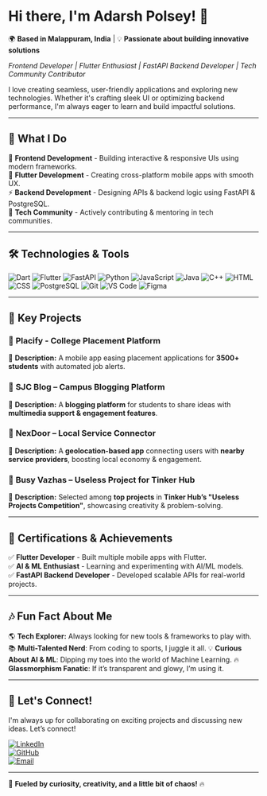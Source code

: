 # Hi there, I'm Adarsh Polsey! 👋  

🌍 **Based in Malappuram, India** | 💡 **Passionate about building innovative solutions**  

*Frontend Developer | Flutter Enthusiast | FastAPI Backend Developer | Tech Community Contributor*  

I love creating seamless, user-friendly applications and exploring new technologies. Whether it's crafting sleek UI or optimizing backend performance, I'm always eager to learn and build impactful solutions.  

---

## 🚀 **What I Do**  

🎨 **Frontend Development** - Building interactive & responsive UIs using modern frameworks.  
📱 **Flutter Development** - Creating cross-platform mobile apps with smooth UX.  
⚡ **Backend Development** - Designing APIs & backend logic using FastAPI & PostgreSQL.  
🌱 **Tech Community** - Actively contributing & mentoring in tech communities.  

---

## 🛠️ **Technologies & Tools**  

![Dart](https://skillicons.dev/icons?i=dart)  ![Flutter](https://skillicons.dev/icons?i=flutter)  ![FastAPI](https://skillicons.dev/icons?i=fastapi)  ![Python](https://skillicons.dev/icons?i=python)  ![JavaScript](https://skillicons.dev/icons?i=javascript)  ![Java](https://skillicons.dev/icons?i=java)  ![C++](https://skillicons.dev/icons?i=cpp)  ![HTML](https://skillicons.dev/icons?i=html)  ![CSS](https://skillicons.dev/icons?i=css)  ![PostgreSQL](https://skillicons.dev/icons?i=postgresql)  ![Git](https://skillicons.dev/icons?i=git)  ![VS Code](https://skillicons.dev/icons?i=vscode)  ![Figma](https://skillicons.dev/icons?i=figma)  

---

## 🚀 **Key Projects**  

### 🔹 **Placify - College Placement Platform**  
📌 **Description:** A mobile app easing placement applications for **3500+ students** with automated job alerts.  

### 🔹 **SJC Blog – Campus Blogging Platform**  
📌 **Description:** A **blogging platform** for students to share ideas with **multimedia support & engagement features**.  

### 🔹 **NexDoor – Local Service Connector**  
📌 **Description:** A **geolocation-based app** connecting users with **nearby service providers**, boosting local economy & engagement.  

### 🔹 **Busy Vazhas – Useless Project for Tinker Hub**  
📌 **Description:** Selected among **top projects** in **Tinker Hub’s "Useless Projects Competition"**, showcasing creativity & problem-solving.  

---

## 🏅 **Certifications & Achievements**  

✅ **Flutter Developer** - Built multiple mobile apps with Flutter.  
✅ **AI & ML Enthusiast** - Learning and experimenting with AI/ML models.  
✅ **FastAPI Backend Developer** - Developed scalable APIs for real-world projects.  

---

## 🎶 **Fun Fact About Me**  

🌎 **Tech Explorer:** Always looking for new tools & frameworks to play with.  
📚 **Multi-Talented Nerd**: From coding to sports, I juggle it all.
💡 **Curious About AI & ML**: Dipping my toes into the world of Machine Learning.
🔥 **Glassmorphism Fanatic**: If it’s transparent and glowy, I’m using it.  

---

## 🌟 **Let's Connect!**  

I'm always up for collaborating on exciting projects and discussing new ideas. Let’s connect!  

[![LinkedIn](https://img.shields.io/badge/-LinkedIn-0A66C2?style=flat-square&logo=linkedin&logoColor=white)](https://www.linkedin.com/in/adarsh-polsey/)  
[![GitHub](https://img.shields.io/badge/-GitHub-181717?style=flat-square&logo=github&logoColor=white)](https://github.com/Adarsh-Polsey)  
[![Email](https://img.shields.io/badge/-Email-D14836?style=flat-square&logo=gmail&logoColor=white)](mailto:adarshpolsey7@gmail.com)  

---

🚀 **Fueled by curiosity, creativity, and a little bit of chaos!** 🔥 
